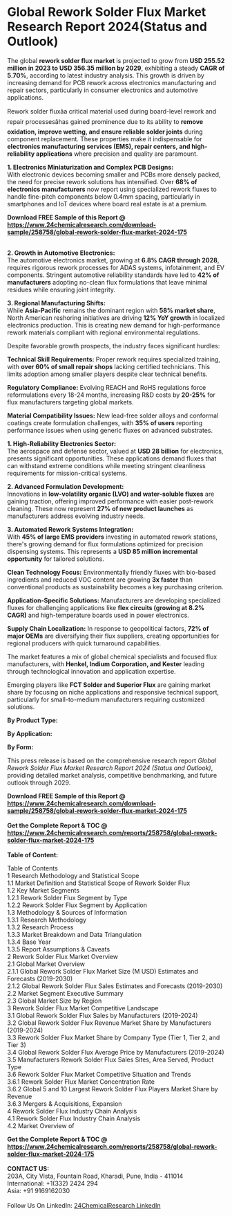 <h1>Global Rework Solder Flux Market Research Report 2024(Status and Outlook)</h1><p>The global <strong>rework solder flux market</strong> is projected to grow from <strong>USD 255.52 million in 2023 to USD 356.35 million by 2029</strong>, exhibiting a steady <strong>CAGR of 5.70%</strong>, according to latest industry analysis. This growth is driven by increasing demand for PCB rework across electronics manufacturing and repair sectors, particularly in consumer electronics and automotive applications.</p><p>Rework solder fluxâa critical material used during board-level rework and repair processesâhas gained prominence due to its ability to <strong>remove oxidation, improve wetting, and ensure reliable solder joints</strong> during component replacement. These properties make it indispensable for <strong>electronics manufacturing services (EMS), repair centers, and high-reliability applications</strong> where precision and quality are paramount.</p><p><strong>1. Electronics Miniaturization and Complex PCB Designs:</strong><br>
With electronic devices becoming smaller and PCBs more densely packed, the need for precise rework solutions has intensified. Over <strong>68% of electronics manufacturers</strong> now report using specialized rework fluxes to handle fine-pitch components below 0.4mm spacing, particularly in smartphones and IoT devices where board real estate is at a premium.</p><div><b>Download FREE Sample of this Report @ 
            <a href="https://www.24chemicalresearch.com/download-sample/258758/global-rework-solder-flux-market-2024-175">
            https://www.24chemicalresearch.com/download-sample/258758/global-rework-solder-flux-market-2024-175</a></b></div><br><p><strong>2. Growth in Automotive Electronics:</strong><br>
The automotive electronics market, growing at <strong>6.8% CAGR through 2028</strong>, requires rigorous rework processes for ADAS systems, infotainment, and EV components. Stringent automotive reliability standards have led to <strong>42% of manufacturers</strong> adopting no-clean flux formulations that leave minimal residues while ensuring joint integrity.</p><p><strong>3. Regional Manufacturing Shifts:</strong><br>
While <strong>Asia-Pacific</strong> remains the dominant region with <strong>58% market share</strong>, North American reshoring initiatives are driving <strong>12% YoY growth</strong> in localized electronics production. This is creating new demand for high-performance rework materials compliant with regional environmental regulations.</p><p>Despite favorable growth prospects, the industry faces significant hurdles:</p><p><strong>Technical Skill Requirements:</strong> Proper rework requires specialized training, with <strong>over 60% of small repair shops</strong> lacking certified technicians. This limits adoption among smaller players despite clear technical benefits.</p><p><strong>Regulatory Compliance:</strong> Evolving REACH and RoHS regulations force reformulations every 18-24 months, increasing R&amp;D costs by <strong>20-25%</strong> for flux manufacturers targeting global markets.</p><p><strong>Material Compatibility Issues:</strong> New lead-free solder alloys and conformal coatings create formulation challenges, with <strong>35% of users</strong> reporting performance issues when using generic fluxes on advanced substrates.</p><p><strong>1. High-Reliability Electronics Sector:</strong><br>
The aerospace and defense sector, valued at <strong>USD 28 billion</strong> for electronics, presents significant opportunities. These applications demand fluxes that can withstand extreme conditions while meeting stringent cleanliness requirements for mission-critical systems.</p><p><strong>2. Advanced Formulation Development:</strong><br>
Innovations in <strong>low-volatility organic (LVO) and water-soluble fluxes</strong> are gaining traction, offering improved performance with easier post-rework cleaning. These now represent <strong>27% of new product launches</strong> as manufacturers address evolving industry needs.</p><p><strong>3. Automated Rework Systems Integration:</strong><br>
With <strong>45% of large EMS providers</strong> investing in automated rework stations, there's growing demand for flux formulations optimized for precision dispensing systems. This represents a <strong>USD 85 million incremental opportunity</strong> for tailored solutions.</p><p><strong>Clean Technology Focus:</strong> Environmentally friendly fluxes with bio-based ingredients and reduced VOC content are growing <strong>3x faster</strong> than conventional products as sustainability becomes a key purchasing criterion.</p><p><strong>Application-Specific Solutions:</strong> Manufacturers are developing specialized fluxes for challenging applications like <strong>flex circuits (growing at 8.2% CAGR)</strong> and high-temperature boards used in power electronics.</p><p><strong>Supply Chain Localization:</strong> In response to geopolitical factors, <strong>72% of major OEMs</strong> are diversifying their flux suppliers, creating opportunities for regional producers with quick turnaround capabilities.</p><p>The market features a mix of global chemical specialists and focused flux manufacturers, with <strong>Henkel, Indium Corporation, and Kester</strong> leading through technological innovation and application expertise.</p><p>Emerging players like <strong>FCT Solder and Superior Flux</strong> are gaining market share by focusing on niche applications and responsive technical support, particularly for small-to-medium manufacturers requiring customized solutions.</p><p><strong>By Product Type:</strong></p><p><strong>By Application:</strong></p><p><strong>By Form:</strong></p><p>This press release is based on the comprehensive research report <em>Global Rework Solder Flux Market Research Report 2024 (Status and Outlook)</em>, providing detailed market analysis, competitive benchmarking, and future outlook through 2029.</p><div><b>Download FREE Sample of this Report @ 
            <a href="https://www.24chemicalresearch.com/download-sample/258758/global-rework-solder-flux-market-2024-175">
            https://www.24chemicalresearch.com/download-sample/258758/global-rework-solder-flux-market-2024-175</a></b></div><br><div><b>Get the Complete Report & TOC @ 
            <a href="https://www.24chemicalresearch.com/reports/258758/global-rework-solder-flux-market-2024-175">
            https://www.24chemicalresearch.com/reports/258758/global-rework-solder-flux-market-2024-175</a></b></div><br>
            <b>Table of Content:</b><p>Table of Contents<br />
1 Research Methodology and Statistical Scope<br />
1.1 Market Definition and Statistical Scope of Rework Solder Flux<br />
1.2 Key Market Segments<br />
1.2.1 Rework Solder Flux Segment by Type<br />
1.2.2 Rework Solder Flux Segment by Application<br />
1.3 Methodology & Sources of Information<br />
1.3.1 Research Methodology<br />
1.3.2 Research Process<br />
1.3.3 Market Breakdown and Data Triangulation<br />
1.3.4 Base Year<br />
1.3.5 Report Assumptions & Caveats<br />
2 Rework Solder Flux Market Overview<br />
2.1 Global Market Overview<br />
2.1.1 Global Rework Solder Flux Market Size (M USD) Estimates and Forecasts (2019-2030)<br />
2.1.2 Global Rework Solder Flux Sales Estimates and Forecasts (2019-2030)<br />
2.2 Market Segment Executive Summary<br />
2.3 Global Market Size by Region<br />
3 Rework Solder Flux Market Competitive Landscape<br />
3.1 Global Rework Solder Flux Sales by Manufacturers (2019-2024)<br />
3.2 Global Rework Solder Flux Revenue Market Share by Manufacturers (2019-2024)<br />
3.3 Rework Solder Flux Market Share by Company Type (Tier 1, Tier 2, and Tier 3)<br />
3.4 Global Rework Solder Flux Average Price by Manufacturers (2019-2024)<br />
3.5 Manufacturers Rework Solder Flux Sales Sites, Area Served, Product Type<br />
3.6 Rework Solder Flux Market Competitive Situation and Trends<br />
3.6.1 Rework Solder Flux Market Concentration Rate<br />
3.6.2 Global 5 and 10 Largest Rework Solder Flux Players Market Share by Revenue<br />
3.6.3 Mergers & Acquisitions, Expansion<br />
4 Rework Solder Flux Industry Chain Analysis<br />
4.1 Rework Solder Flux Industry Chain Analysis<br />
4.2 Market Overview of</p><div><b>Get the Complete Report & TOC @ 
            <a href="https://www.24chemicalresearch.com/reports/258758/global-rework-solder-flux-market-2024-175">
            https://www.24chemicalresearch.com/reports/258758/global-rework-solder-flux-market-2024-175</a></b></div><br><b>CONTACT US:</b><br>
            203A, City Vista, Fountain Road, Kharadi, Pune, India - 411014<br>
            International: +1(332) 2424 294<br>
            Asia: +91 9169162030 <br><br>
            Follow Us On LinkedIn: <a href="https://www.linkedin.com/company/24chemicalresearch/">24ChemicalResearch LinkedIn</a>